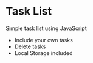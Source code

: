 # Task List
Simple task list using JavaScript

- Include your own tasks
- Delete tasks
- Local Storage included
